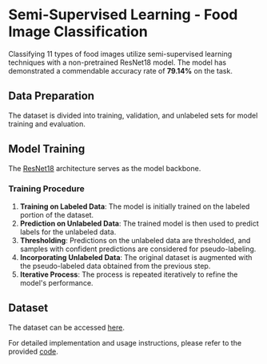 # Semi-Supervised Learning - Food Image Classification

Classifying 11 types of food images utilize semi-supervised learning techniques with a non-pretrained ResNet18 model. The model has demonstrated a commendable accuracy rate of **79.14%** on the task.

## Data Preparation

The dataset is divided into training, validation, and unlabeled sets for model training and evaluation.

## Model Training

The [ResNet18](https://pytorch.org/vision/main/models/generated/torchvision.models.resnet18.html) architecture serves as the model backbone.

### Training Procedure

1. **Training on Labeled Data**: The model is initially trained on the labeled portion of the dataset.
2. **Prediction on Unlabeled Data**: The trained model is then used to predict labels for the unlabeled data.
3. **Thresholding**: Predictions on the unlabeled data are thresholded, and samples with confident predictions are considered for pseudo-labeling.
4. **Incorporating Unlabeled Data**: The original dataset is augmented with the pseudo-labeled data obtained from the previous step.
5. **Iterative Process**: The process is repeated iteratively to refine the model's performance.

## Dataset

The dataset can be accessed [here](https://drive.google.com/file/d/1vufDjKxj4IwRni11uxjM0CSim5WehscA/view?usp=sharing).

For detailed implementation and usage instructions, please refer to the provided [code](https://github.com/Dawson-ma/SemiSupervised-Food-Image-Classification/blob/main/Semisupervised_food_classification.ipynb).
